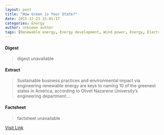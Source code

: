 ```yaml
---
layout: post
title: "How Green is Your State?"
date: 2015-12-23 15:01:17
categories: Energy
author: unknown author
tags: [Renewable energy, Energy development, Wind power, Energy, Electricity generation, Hydroelectricity, Energy production, Sustainable energy, Energy and the environment, Energy sources, Natural resources, Sustainable technologies, Sustainable development, Alternative energy, Renewable resources, Nature, Artificial objects, Technology, Physical universe]
---
```



#### Digest
>digest unavailable

#### Extract
>Sustainable business practices and environmental impact via engineering renewable energy are keys to naming 10 of the greenest states in America, according to Olivet Nazarene University’s engineering department....

#### Factsheet
>factsheet unavailable

[Visit Link](http://www.renewableenergyworld.com/articles/2015/12/energy-news-how-green-is-your-state.html)


